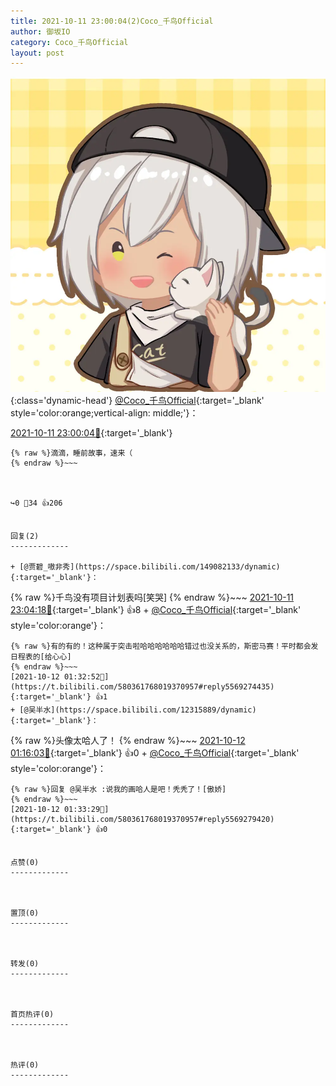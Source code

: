 ```yaml
---
title: 2021-10-11 23:00:04(2)Coco_千鸟Official
author: 御坂IO
category: Coco_千鸟Official
layout: post
---
```


![img](/images/85e485bc0dbd0cde4d15f24d7cffe9704618ad10.jpg){:class='dynamic-head'}
[@Coco_千鸟Official](https://space.bilibili.com/1891728206/dynamic){:target='_blank' style='color:orange;vertical-align: middle;'}：

[2021-10-11 23:00:04🔗](https://t.bilibili.com/580361768019370957){:target='_blank'}

~~~
{% raw %}滴滴，睡前故事，速来（
{% endraw %}~~~



↪️0 💬34 👍206


回复(2)
-------------

+ [@贾碧_嗷非秀](https://space.bilibili.com/149082133/dynamic){:target='_blank'}：
~~~
{% raw %}千鸟没有项目计划表吗[笑哭]
{% endraw %}~~~
[2021-10-11 23:04:18🔗](https://t.bilibili.com/580361768019370957#reply5568593784){:target='_blank'} 👍8
    + [@Coco_千鸟Official](https://space.bilibili.com/1891728206/dynamic){:target='_blank' style='color:orange'}：
~~~
{% raw %}有的有的！这种属于突击啦哈哈哈哈哈哈错过也没关系的，斯密马赛！平时都会发日程表的[给心心]
{% endraw %}~~~
[2021-10-12 01:32:52🔗](https://t.bilibili.com/580361768019370957#reply5569274435){:target='_blank'} 👍1
+ [@吴半水](https://space.bilibili.com/12315889/dynamic){:target='_blank'}：
~~~
{% raw %}头像太哈人了！
{% endraw %}~~~
[2021-10-12 01:16:03🔗](https://t.bilibili.com/580361768019370957#reply5569235778){:target='_blank'} 👍0
    + [@Coco_千鸟Official](https://space.bilibili.com/1891728206/dynamic){:target='_blank' style='color:orange'}：
~~~
{% raw %}回复 @吴半水 :说我的画哈人是吧！秃秃了！[傲娇]
{% endraw %}~~~
[2021-10-12 01:33:29🔗](https://t.bilibili.com/580361768019370957#reply5569279420){:target='_blank'} 👍0


点赞(0)
-------------



置顶(0)
-------------



转发(0)
-------------



首页热评(0)
-------------



热评(0)
-------------



